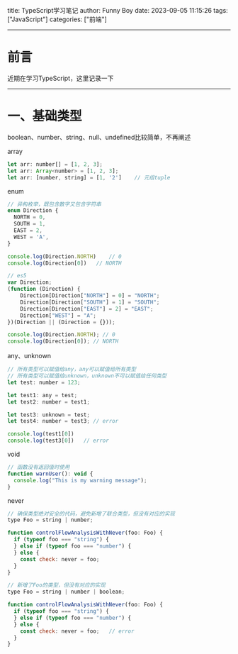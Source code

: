 title: TypeScript学习笔记
author: Funny Boy
date: 2023-09-05 11:15:26
tags: ["JavaScript"]
categories: ["前端"]

---

# 前言

近期在学习TypeScript，这里记录一下

---
# 一、基础类型
boolean、number、string、null、undefined比较简单，不再阐述

array
```javascript
let arr: number[] = [1, 2, 3];
let arr: Array<number> = [1, 2, 3];
let arr: [number, string] = [1, '2']	// 元组tuple
```
enum
```javascript
// 异构枚举，既包含数字又包含字符串
enum Direction {
  NORTH = 0,
  SOUTH = 1,
  EAST = 2,
  WEST = 'A',
}

console.log(Direction.NORTH)    // 0
console.log(Direction[0])   // NORTH

// es5
var Direction;
(function (Direction) {
    Direction[Direction["NORTH"] = 0] = "NORTH";
    Direction[Direction["SOUTH"] = 1] = "SOUTH";
    Direction[Direction["EAST"] = 2] = "EAST";
    Direction["WEST"] = "A";
})(Direction || (Direction = {}));

console.log(Direction.NORTH); // 0
console.log(Direction[0]); // NORTH
```
any、unknown

```javascript
// 所有类型可以赋值给any，any可以赋值给所有类型
// 所有类型可以赋值给unknown，unknown不可以赋值给任何类型
let test: number = 123;

let test1: any = test;
let test2: number = test1;

let test3: unknown = test;
let test4: number = test3; // error

console.log(test1[0])
console.log(test3[0])   // error
```
void
```javascript
// 函数没有返回值时使用
function warnUser(): void {
  console.log("This is my warning message");
}
```
never
```javascript
// 确保类型绝对安全的代码，避免新增了联合类型，但没有对应的实现
type Foo = string | number;

function controlFlowAnalysisWithNever(foo: Foo) {
  if (typeof foo === "string") {
  } else if (typeof foo === "number") {
  } else {
    const check: never = foo;
  }
}

// 新增了Foo的类型，但没有对应的实现
type Foo = string | number | boolean;

function controlFlowAnalysisWithNever(foo: Foo) {
  if (typeof foo === "string") {
  } else if (typeof foo === "number") {
  } else {
    const check: never = foo;	// error
  }
}
```
